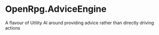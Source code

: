 # OpenRpg.AdviceEngine
A flavour of Utility AI around providing advice rather than directly driving actions
